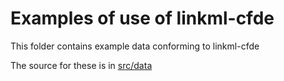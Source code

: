 # Examples of use of linkml-cfde

This folder contains example data conforming to linkml-cfde

The source for these is in [src/data](../src/data/examples)
